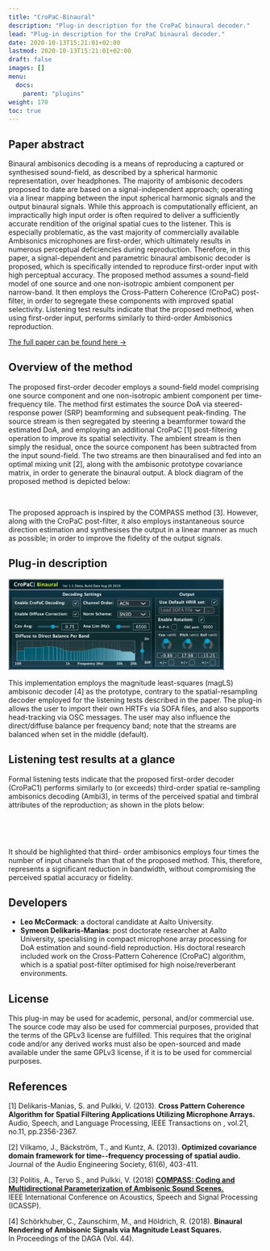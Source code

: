 ```yaml
---
title: "CroPaC-Binaural"
description: "Plug-in description for the CroPaC binaural decoder."
lead: "Plug-in description for the CroPaC binaural decoder."
date: 2020-10-13T15:21:01+02:00
lastmod: 2020-10-13T15:21:01+02:00
draft: false
images: []
menu:
  docs:
    parent: "plugins"
weight: 170
toc: true
---
```


## Paper abstract

Binaural ambisonics decoding is a means of reproducing a captured or synthesised sound-field, as described by a spherical harmonic representation, over headphones. The majority of ambisonic decoders proposed to date are based on a signal-independent approach; operating via a linear mapping between the input spherical harmonic signals and the output binaural signals. While this approach is computationally efficient, an impractically high input order is often required to deliver a sufficiently accurate rendition of the original spatial cues to the listener. This is especially problematic, as the vast majority of commercially available Ambisonics microphones are first-order, which ultimately results in numerous perceptual deficiencies during reproduction. Therefore, in this paper, a signal-dependent and parametric binaural ambisonic decoder is proposed, which is specifically intended to reproduce first-order input with high perceptual accuracy. The proposed method assumes a sound-field model of one source and one non-isotropic ambient component per narrow-band. It then employs the Cross-Pattern Coherence (CroPaC) post-filter, in order to segregate these components with improved spatial selectivity. Listening test results indicate that the proposed method, when using first-order input, performs similarly to third-order Ambisonics reproduction.
    
[The full paper can be found here →](../../help/related-publications/mccormack2019parametric.pdf)

## Overview of the method
    
The proposed first-order decoder employs a sound-field model comprising one source component and one non-isotropic ambient component per time-frequency tile. The method first estimates the source DoA via steered-response power (SRP) beamforming and subsequent peak-finding. The source stream is then segregated by steering a beamformer toward the estimated DoA, and employing an additional CroPaC [1] post-filtering operation to improve its spatial selectivity. The ambient stream is then simply the residual, once the source component has been subtracted from the input sound-field. The two streams are then binauralised and fed into an optimal mixing unit [2], along with the ambisonic prototype covariance matrix, in order to generate the binaural output. A block diagram of the proposed method is depicted below:
    
<img src="cropac_binaural.png" alt="" style="max-width: 90%">
    
The proposed approach is inspired by the COMPASS method [3]. However, along with the CroPaC post-filter, it also employs instantaneous source direction estimation and synthesises the output in a linear manner as much as possible; in order to improve the fidelity of the output signals.

## Plug-in description
    
<img src="CroPaC_Binaural_GUI.png" alt="" style="max-width: 85%"></br>

This implementation employs the magnitude least-squares (magLS) ambisonic decoder [4] as the prototype, contrary to the spatial-resampling decoder employed for the listening tests described in the paper. The plug-in allows the user to import their own HRTFs via SOFA files, and also supports head-tracking via OSC messages. The user may also influence the direct/diffuse balance per frequency band; note that the streams are balanced when set in the middle (default). 
    

## Listening test results at a glance
Formal listening tests indicate that the proposed first-order decoder (CroPaC1) performs similarly to (or exceeds) third-order spatial re-sampling ambisonics decoding (Ambi3), in terms of the perceived spatial and timbral attributes of the reproduction; as shown in the plots below:
     
<img src="Spatial_results.png" alt="" style="max-width: 90%">   
    
<img src="Results_Timbral.png" alt="" style="max-width: 90%"></br>
     
It should be highlighted that third- order ambisonics employs four times the number of input channels than that of the proposed method. This, therefore, represents a significant reduction in bandwidth, without compromising the perceived spatial accuracy or fidelity.
   
   
## Developers
    
* **Leo McCormack**: a doctoral candidate at Aalto University.
* **Symeon Delikaris-Manias**: post doctorate researcher at Aalto University, specialising in compact microphone array processing for DoA estimation and sound-field reproduction. His doctoral research included work on the Cross-Pattern Coherence (CroPaC) algorithm, which is a spatial post-filter optimised for high noise/reverberant environments. 

## License

This plug-in may be used for academic, personal, and/or commercial use. The source code may also be used for commercial purposes, provided that the terms of the GPLv3 license are fulfilled. This requires that the original code and/or any derived works must also be open-sourced and made available under the same GPLv3 license, if it is to be used for commercial purposes.
    
## References

[1] Delikaris-Manias, S. and Pulkki, V. (2013). <b>Cross Pattern Coherence Algorithm for Spatial Filtering Applications Utilizing Microphone Arrays.</b> <br> Audio, Speech, and Language Processing, IEEE Transactions on , vol.21, no.11, pp.2356-2367.
     
[2] Vilkamo, J., B&auml;ckstr&ouml;m, T., and Kuntz, A. (2013). <b>Optimized covariance domain framework for time--frequency processing of spatial audio. </b> <br>Journal of the Audio Engineering Society, 61(6), 403-411.
    
[3] Politis, A., Tervo S., and Pulkki, V. (2018) <a href="../../help/related-publications/politis2018compass.pdf"><b>COMPASS: Coding and Multidirectional Parameterization of Ambisonic Sound Scenes.</b></a> <br> IEEE International Conference on Acoustics, Speech and Signal Processing (ICASSP).
     
[4] Sch&ouml;rkhuber, C., Zaunschirm, M., and H&ouml;ldrich, R. (2018). <b>Binaural Rendering of Ambisonic Signals via Magnitude Least Squares.</b> <br> In Proceedings of the DAGA (Vol. 44).